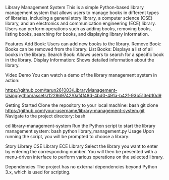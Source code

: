 Library Management System
This is a simple Python-based library management system that allows users to manage books in different types of libraries, including a general story library, a computer science (CSE) library, and an electronics and communication engineering (ECE) library. Users can perform operations such as adding books, removing books, listing books, searching for books, and displaying library information.

Features
Add Book: Users can add new books to the library.
Remove Book: Books can be removed from the library.
List Books: Displays a list of all books in the library.
Search Book: Allows users to search for a specific book in the library.
Display Information: Shows detailed information about the library.

Video Demo
You can  watch a demo of the library management system in action:

https://github.com/tarun261003/LibraryManagement-Usingpython/assets/122869742/0af4f48d-4bd0-491a-b42f-93b513eb10d9


Getting Started
Clone the repository to your local machine:
bash
git clone https://github.com/your-username/library-management-system.git
Navigate to the project directory:
bash

cd library-management-system
Run the Python script to start the library management system:
bash
python library_management.py
Usage
Upon running the script, you will be prompted to choose a library:

Story Library
CSE Library
ECE Library
Select the library you want to enter by entering the corresponding number. You will then be presented with a menu-driven interface to perform various operations on the selected library.

Dependencies
The project has no external dependencies beyond Python 3.x, which is used for scripting.
